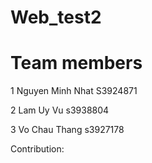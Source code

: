 # Web_test2
# Team members
1 Nguyen Minh Nhat
  S3924871

2 Lam Uy Vu
  s3938804

3 Vo Chau Thang
  s3927178

  Contribution:
